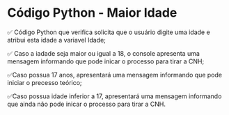 # Código Python - Maior Idade

✅ Código Python que verifica solicita que o usuário digite uma idade e atribui esta idade a variavel Idade;

✅ Caso a iadade seja maior ou igual a 18, o console apresenta uma mensagem informando que pode inicar o processo para tirar a CNH;

✅Caso possua 17 anos, apresentará uma mensagem informando que pode iniciar o precesso teórico;

✅Caso possua idade inferior a 17, apresentará uma mensagem informando que ainda não pode inicar o processo para tirar a CNH.
